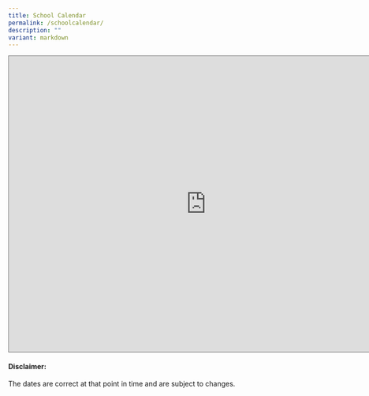 ```yaml
---
title: School Calendar
permalink: /schoolcalendar/
description: ""
variant: markdown
---
```

<iframe scrolling="no" frameborder="0" height="600" width="800" style="border:solid 1px #777" src="https://calendar.google.com/calendar/embed?height=600&amp;wkst=1&amp;ctz=Asia%2FSingapore&amp;bgcolor=%23ffffff&amp;src=ZGFuaWVsbGVfcmFjaGVsX2Nob25nQG1vZS5lZHUuc2c&amp;src=Y3FwZ3V2Z3ZxNmMzY3FsMm00Z2hhcHVzaDRAZ3JvdXAuY2FsZW5kYXIuZ29vZ2xlLmNvbQ&amp;src=MHBjcnE1N2xwc285MTdqaDhpYWF2cWluZWdAZ3JvdXAuY2FsZW5kYXIuZ29vZ2xlLmNvbQ&amp;src=YmVkb2tncmVlbnByaUBnbWFpbC5jb20&amp;color=%23039BE5&amp;color=%23616161&amp;color=%23009688&amp;color=%23B39DDB"></iframe>

#### Disclaimer: 

The dates are correct at that point in time and are subject to changes.